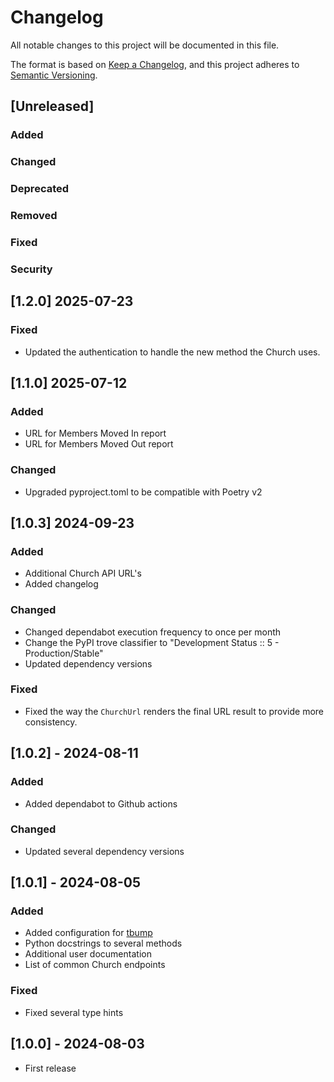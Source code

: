 # Changelog

All notable changes to this project will be documented in this file.

The format is based on [Keep a Changelog](https://keepachangelog.com/en/1.1.0/),
and this project adheres to [Semantic Versioning](https://semver.org/spec/v2.0.0.html).

## [Unreleased]

### Added
### Changed
### Deprecated
### Removed
### Fixed
### Security

## [1.2.0] 2025-07-23

### Fixed

- Updated the authentication to handle the new method the Church uses.

## [1.1.0] 2025-07-12

### Added

- URL for Members Moved In report
- URL for Members Moved Out report

### Changed

- Upgraded pyproject.toml to be compatible with Poetry v2

## [1.0.3] 2024-09-23

### Added
- Additional Church API URL's
- Added changelog

### Changed
- Changed dependabot execution frequency to once per month
- Change the PyPI trove classifier to "Development Status :: 5 - Production/Stable"
- Updated dependency versions

### Fixed
- Fixed the way the `ChurchUrl` renders the final URL result to provide more
  consistency.

## [1.0.2] - 2024-08-11

### Added
- Added dependabot to Github actions

### Changed
- Updated several dependency versions

## [1.0.1] - 2024-08-05

### Added
- Added configuration for [tbump](https://github.com/your-tools/tbump)
- Python docstrings to several methods
- Additional user documentation
- List of common Church endpoints

### Fixed
- Fixed several type hints

## [1.0.0] - 2024-08-03
- First release

